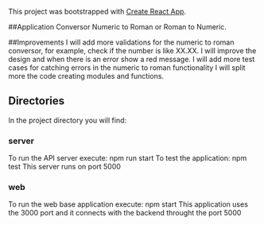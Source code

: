 This project was bootstrapped with [Create React App](https://github.com/facebook/create-react-app).

##Application
Conversor Numeric to Roman or Roman to Numeric. 

##Improvements
I will add more validations for the numeric to roman conversor, for example, check if the number is like XX.XX.
I will improve the design and when there is an error show a red message.
I will add more test cases for catching errors in the numeric to roman functionality 
I will split more the code creating modules and functions.

## Directories
In the project directory you will find:

### server
To run the API server execute: npm run start
To test the application: npm test
This server runs on port 5000

### web
To run the web base application execute: npm start
This application uses the 3000 port and it connects with the backend throught the port 5000
